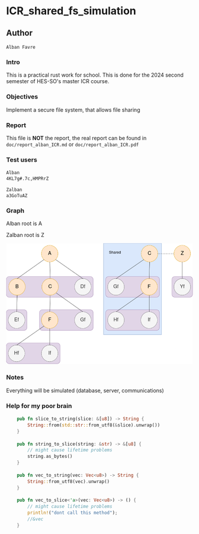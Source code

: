 # ICR_shared_fs_simulation
## Author 
```
Alban Favre
```
### Intro

This is a practical rust work for school.
This is done for the 2024 second semester of HES-SO's master ICR course.

### Objectives

Implement a secure file system, that allows file sharing

### Report

This file is **NOT** the report,
the real report can be found in `doc/report_alban_ICR.md` or `doc/report_alban_ICR.pdf`

### Test users

```alban
Alban
4KL7g#.7c,HMPRrZ
```

```zalban
Zalban
a3GoTuAZ
```

### Graph

Alban root is A

Zalban root is Z

![](doc/img/arbre.drawio.png)

### Notes

Everything will be simulated (database, server, communications)

### Help for my poor brain

```rust
    pub fn slice_to_string(slice: &[u8]) -> String {
        String::from(std::str::from_utf8(&slice).unwrap())
    }

    pub fn string_to_slice(string: &str) -> &[u8] {
        // might cause lifetime problems
        string.as_bytes()
    }

    pub fn vec_to_string(vec: Vec<u8>) -> String {
        String::from_utf8(vec).unwrap()
    }

    pub fn vec_to_slice<'a>(vec: Vec<u8>) -> () {
        // might cause lifetime problems
        println!("dont call this method");
        //&vec
    }
```
